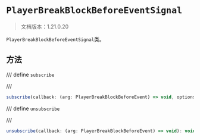 # `PlayerBreakBlockBeforeEventSignal`

> 文档版本：1.21.0.20

`PlayerBreakBlockBeforeEventSignal`类。

## 方法

/// define
`subscribe`


///

```js
subscribe(callback: (arg: PlayerBreakBlockBeforeEvent) => void, options?: BlockEventOptions): (arg: PlayerBreakBlockBeforeEvent) => void
```


/// define
`unsubscribe`


///

```js
unsubscribe(callback: (arg: PlayerBreakBlockBeforeEvent) => void): void
```

